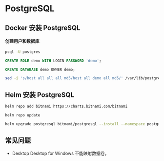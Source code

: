 # PostgreSQL

## Docker 安装 PostgreSQL

#### 创建用户和数据库

```bash
psql -U postgres
```

```sql
CREATE ROLE demo WITH LOGIN PASSWORD 'demo';

CREATE DATABASE demo OWNER demo;
```

```bash
sed -i 's/host all all all md5/host all demo all md5/' /var/lib/postgresql/data/pg_hba.conf
```

## Helm 安装 PostgreSQL

```bash
helm repo add bitnami https://charts.bitnami.com/bitnami

helm repo update

helm upgrade postgresql bitnami/postgresql --install --namespace postgresql --create-namespace --values values.yaml --version 11.7.6
```

## 常见问题

- Desktop Desktop for Windows 不能映射数据卷。
